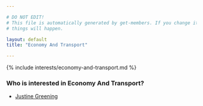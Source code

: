 ```yaml
---

# DO NOT EDIT!
# This file is automatically generated by get-members. If you change it, bad
# things will happen.

layout: default
title: "Economy And Transport"

---
```


{% include interests/economy-and-transport.md %}

### Who is interested in Economy And Transport?


* [Justine Greening](/members/justine-greening.html)
